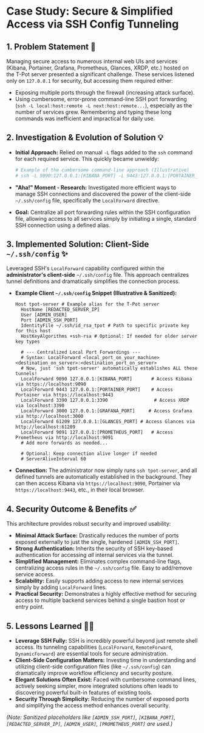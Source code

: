 # Case Study: Secure & Simplified Access via SSH Config Tunneling

## 1. Problem Statement 🤯

Managing secure access to numerous internal web UIs and services (Kibana, Portainer, Grafana, Prometheus, Glances, XRDP, etc.) hosted on the T-Pot server presented a significant challenge. These services listened only on `127.0.0.1` for security, but accessing them required either:

* Exposing multiple ports through the firewall (increasing attack surface).
* Using cumbersome, error-prone command-line SSH port forwarding (`ssh -L local:host:remote -L next:host:remote...`), especially as the number of services grew. Remembering and typing these long commands was inefficient and impractical for daily use.

## 2. Investigation & Evolution of Solution 💡

* **Initial Approach:** Relied on manual `-L` flags added to the `ssh` command for each required service. This quickly became unwieldy:

    ```bash
    # Example of the cumbersome command-line approach (Illustrative)
    # ssh -L 9090:127.0.0.1:[KIBANA_PORT] -L 9443:127.0.0.1:[PORTAINER_PORT] -L 3390:127.0.0.1:3390 ... -p [ADMIN_SSH_PORT] [ADMIN_USER]@[REDACTED_SERVER_IP] 
    ```

* **"Aha!" Moment - Research:** Investigated more efficient ways to manage SSH connections and discovered the power of the client-side `~/.ssh/config` file, specifically the `LocalForward` directive.
* **Goal:** Centralize all port forwarding rules within the SSH configuration file, allowing access to all services simply by initiating a single, standard SSH connection using a defined alias.

## 3. Implemented Solution: Client-Side `~/.ssh/config` ✨

Leveraged SSH's `LocalForward` capability configured within the **administrator's client-side** `~/.ssh/config` file. This approach centralizes tunnel definitions and dramatically simplifies the connection process.

* **Example Client `~/.ssh/config` Snippet (Illustrative & Sanitized):**

    ```ssh-config
    Host tpot-server # Example alias for the T-Pot server
      HostName [REDACTED_SERVER_IP]
      User [ADMIN_USER] 
      Port [ADMIN_SSH_PORT]
      IdentityFile ~/.ssh/id_rsa_tpot # Path to specific private key for this host
      HostKeyAlgorithms +ssh-rsa # Optional: If needed for older server key types
      
      # --- Centralized Local Port Forwardings ---
      # Syntax: LocalForward <local_port_on_your_machine> <destination_on_server>:<destination_port_on_server>
      # Now, just 'ssh tpot-server' automatically establishes ALL these tunnels!
      LocalForward 9090 127.0.0.1:[KIBANA_PORT]       # Access Kibana via https://localhost:9090
      LocalForward 9443 127.0.0.1:[PORTAINER_PORT]    # Access Portainer via https://localhost:9443
      LocalForward 3390 127.0.0.1:3390                 # Access XRDP via localhost:3390
      LocalForward 3000 127.0.0.1:[GRAFANA_PORT]     # Access Grafana via http://localhost:3000
      LocalForward 61209 127.0.0.1:[GLANCES_PORT] # Access Glances via http://localhost:61209
      LocalForward 9091 127.0.0.1:[PROMETHEUS_PORT]   # Access Prometheus via http://localhost:9091 
      # Add more forwards as needed...
      
      # Optional: Keep connection alive longer if needed
      # ServerAliveInterval 60 
    ```

* **Connection:** The administrator now simply runs `ssh tpot-server`, and all defined tunnels are automatically established in the background. They can then access Kibana via `https://localhost:9090`, Portainer via `https://localhost:9443`, etc., in their local browser.

## 4. Security Outcome & Benefits ✅

This architecture provides robust security and improved usability:

* **Minimal Attack Surface:** Drastically reduces the number of ports exposed externally to just the single, hardened `[ADMIN_SSH_PORT]`.
* **Strong Authentication:** Inherits the security of SSH key-based authentication for accessing *all* internal services via the tunnel.
* **Simplified Management:** Eliminates complex command-line flags, centralizing access rules in the `~/.ssh/config` file. Easy to add/remove service access.
* **Scalability:** Easily supports adding access to new internal services simply by adding `LocalForward` lines.
* **Practical Security:** Demonstrates a highly effective method for securing access to multiple backend services behind a single bastion host or entry point.

## 5. Lessons Learned 🧑‍🎓

* **Leverage SSH Fully:** SSH is incredibly powerful beyond just remote shell access. Its tunneling capabilities (`LocalForward`, `RemoteForward`, `DynamicForward`) are essential tools for secure administration.
* **Client-Side Configuration Matters:** Investing time in understanding and utilizing client-side configuration files (like `~/.ssh/config`) can dramatically improve workflow efficiency and security posture.
* **Elegant Solutions Often Exist:** Faced with cumbersome command lines, actively seeking simpler, more integrated solutions often leads to discovering powerful built-in features of existing tools.
* **Security Through Simplicity:** Reducing the number of exposed ports and simplifying the access method enhances overall security.

*(Note: Sanitized placeholders like `[ADMIN_SSH_PORT]`, `[KIBANA_PORT]`, `[REDACTED_SERVER_IP]`, `[ADMIN_USER]`, `[PROMETHEUS_PORT]` are used.)*
